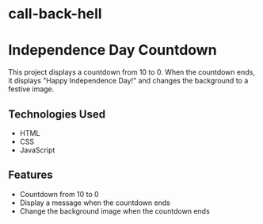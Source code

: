# call-back-hell

# Independence Day Countdown

This project displays a countdown from 10 to 0. When the countdown ends, it displays "Happy Independence Day!" and changes the background to a festive image.

## Technologies Used

- HTML
- CSS
- JavaScript

## Features

- Countdown from 10 to 0
- Display a message when the countdown ends
- Change the background image when the countdown ends
